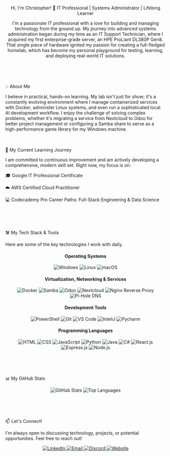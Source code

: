 <div align="center">

Hi, I'm Christopher! 👋
IT Professional | Systems Administrator | Lifelong Learner

<p>
I'm a passionate IT professional with a love for building and managing technology from the ground up. My journey into advanced systems administration began during my time as an IT Support Technician, where I acquired my first enterprise-grade server, an HPE ProLiant DL380P Gen8. That single piece of hardware ignited my passion for creating a full-fledged homelab, which has become my personal playground for testing, learning, and deploying real-world IT solutions.
</p>

</div>
</br>
</br>
</br>

💡 About Me

I believe in practical, hands-on learning. My lab isn't just for show; it's a constantly evolving environment where I manage containerized services with Docker, administer Linux systems, and even run a sophisticated local AI development workflow. I enjoy the challenge of solving complex problems, whether it's migrating a service from Nextcloud to Odoo for better project management or configuring a Samba share to serve as a high-performance game library for my Windows machine.
</br>
</br>
</br>

🚀 My Current Learning Journey

I am committed to continuous improvement and am actively developing a comprehensive, modern skill set. Right now, my focus is on:

🎓 Google IT Professional Certificate

☁️ AWS Certified Cloud Practitioner

💻 Codecademy Pro Career Paths: Full-Stack Engineering & Data Science

</br>
</br>
</br>

🛠️ My Tech Stack & Tools

Here are some of the key technologies I work with daily.

<h4 align="center">Operating Systems</h4>
<p align="center">
<!-- Operating Systems -->
<img src="https://img.shields.io/badge/Windows-0078D6?style=for-the-badge&logo=windows&logoColor=white" alt="Windows"/>
<img src="https://img.shields.io/badge/Linux-FCC624?style=for-the-badge&logo=linux&logoColor=black" alt="Linux"/>
<img src="https://img.shields.io/badge/macOS-000000?style=for-the-badge&logo=apple&logoColor=white" alt="macOS"/>
</p>
<!-- Virtualization & Containers -->
<h4 align="center">Virtualization, Networking & Services</h4>
<p align="center">
<img src="https://img.shields.io/badge/Docker-2496ED?style=for-the-badge&logo=docker&logoColor=white" alt="Docker"/>
<!-- Networking & Services -->
<img src="https://img.shields.io/badge/Samba-3352A5?style=for-the-badge&logo=samba&logoColor=white" alt="Samba"/>
<img src="https://img.shields.io/badge/Odoo-875A7B?style=for-the-badge&logo=odooc&logoColor=white" alt="Odoo"/>
<img src="https://img.shields.io/badge/Nextcloud-0082C9?style=for-the-badge&logo=nextcloud&logoColor=white" alt="Nextcloud"/>
<img src="https://img.shields.io/badge/Nginx-009639?style=for-the-badge&logo=nginx&logoColor=white" alt="Nginx Reverse Proxy"/>
<img src="https://img.shields.io/badge/Pi--hole-960606?style=for-the-badge&logo=pi-hole&logoColor=white" alt="Pi-Hole DNS"/>
</p>

<!-- Development & Tools -->
<h4 align="center">Development Tools</h4>
<p align="center">
<img src="https://img.shields.io/badge/PowerShell-5391FE?style=for-the-badge&logo=powershell&logoColor=white" alt="PowerShell"/>
<img src="https://img.shields.io/badge/GIT-E44C30?style=for-the-badge&logo=git&logoColor=white" alt="Git"/>
<img src="https://img.shields.io/badge/VS_Code-007ACC?style=for-the-badge&logo=visual-studio-code&logoColor=white" alt="VS Code"/>
<img src="https://img.shields.io/badge/IntelliJ%20IDEA-000000?style=for-the-badge&logo=intellijidea&logoColor=white" alt="InteliJ"/>
<img src="https://img.shields.io/badge/PyCharm-000000?style=for-the-badge&logo=pycharm&logoColor=white" alt="Pycharm"/>
</p>
<!-- Programming Languages -->
<h4 align="center">Programming Languages</h4>
<p align="center">
<img src="https://img.shields.io/badge/HTML5-E34F26?style=for-the-badge&logo=html5&logoColor=white" alt="HTML"/>
<img src="https://img.shields.io/badge/CSS3-1572B6?style=for-the-badge&logo=css3&logoColor=white" alt="CSS"/>
<img src="https://img.shields.io/badge/JavaScript-F7DF1E?style=for-the-badge&logo=javascript&logoColor=black" alt="JavaScript"/>
<img src="https://img.shields.io/badge/Python-3776AB?style=for-the-badge&logo=python&logoColor=white" alt="Python"/>
<img src="https://img.shields.io/badge/Java-f89820?style=for-the-badge&logo=java&logoColor=white" alt="Java"/>
<img src="https://img.shields.io/badge/C%23-512BD4?style=for-the-badge&logo=csharp&logoColor=white" alt="C#"/>
<img src="https://img.shields.io/badge/React-61DAFB?style=for-the-badge&logo=react&logoColor=black" alt="React.js"/>
<img src="https://img.shields.io/badge/Express.js-000000?style=for-the-badge&logo=express&logoColor=white" alt="Express.js"/>
<img src="https://img.shields.io/badge/Node.js-339933?style=for-the-badge&logo=nodedotjs&logoColor=white" alt="Node.js"/>
</p>
</br>
</br>
</br>

📊 My GitHub Stats

<p align="center">
<img src="https://github-readme-stats.vercel.app/api?username=Netherwarlord&show_icons=true&theme=radical" alt="GitHub Stats" />
<img src="https://github-readme-stats.vercel.app/api/top-langs/?username=Netherwarlord&layout=compact&theme=radical" alt="Top Languages" />
</p>
</br>
</br>
</br>

📫 Let's Connect!

I'm always open to discussing technology, projects, or potential opportunities. Feel free to reach out!

<p align="center">
<a href="https://www.linkedin.com/in/christopher-clendening-92192932a/" target="_blank">
<img src="https://img.shields.io/badge/LinkedIn-0077B5?style=for-the-badge&logo=linkedin&logoColor=white" alt="LinkedIn"/>
</a>
<a href="mailto:YOUR_EMAIL@example.com" target="_blank">
<img src="https://img.shields.io/badge/Email-D14836?style=for-the-badge&logo=gmail&logoColor=white" alt="Email"/>
</a>
<a href="https://discordapp.com/users/.crysisaverted" target="_blank">
<img src="https://img.shields.io/badge/Discord-5865F2?style=for-the-badge&logo=discord&logoColor=white" alt="Discord"/>
</a>
<a href="https://infernalaquatics.com" target="_blank">
<img src="https://img.shields.io/badge/Website-4A90E2?style=for-the-badge&logo=google-chrome&logoColor=white" alt="Website"/>
</a>
</p>

